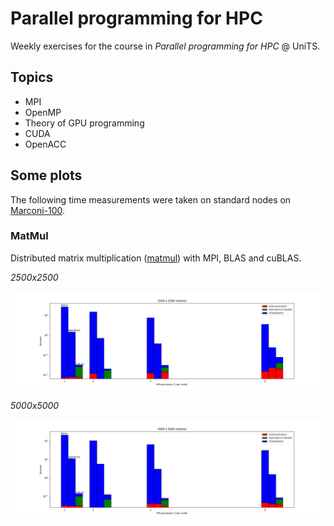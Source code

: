 # Parallel programming for HPC
Weekly exercises for the course in _Parallel programming for HPC_ @ UniTS.

## Topics
- MPI
- OpenMP
- Theory of GPU programming
- CUDA
- OpenACC

## Some plots
The following time measurements were taken on standard nodes on [Marconi-100](https://wiki.u-gov.it/confluence/pages/viewpage.action?pageId=336727645).

### MatMul
Distributed matrix multiplication ([matmul](matmul)) with MPI, BLAS and cuBLAS.

*2500x2500*

![](imgs/matmul_2500.png)

*5000x5000*

![](imgs/matmul_5000.png)
